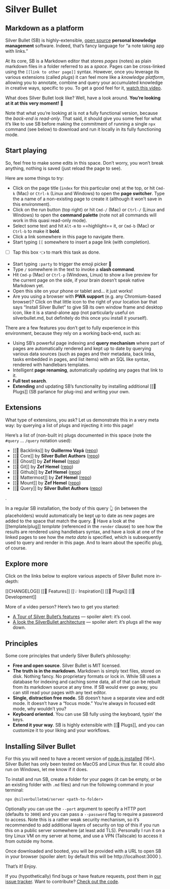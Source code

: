 # Silver Bullet
## Markdown as a platform
Silver Bullet (SB) is highly-extensible, [open source](https://github.com/silverbulletmd/silverbullet) **personal knowledge management** software. Indeed, that’s fancy language for “a note taking app with links.”

At its core, SB is a Markdown editor that stores _pages_ (notes) as plain markdown files in a folder referred to as a _space_. Pages can be cross-linked using the `[[link to other page]]` syntax. However, once you leverage its various extensions (called _plugs_) it can feel more like a _knowledge platform_, allowing you to annotate, combine and query your accumulated knowledge in creative ways, specific to you. To get a good feel for it, [watch this video](https://youtu.be/RYdc3UF9gok).

What does Silver Bullet look like? Well, have a look around. **You’re looking at it at this very moment!** 🤯

Note that what you’re looking at is not a fully functional version, because the _back-end is read-only_. That said, it should give you some feel for what it’s like to use SB before making the commitment of running a single `npx` command (see below) to download and run it locally in its fully functioning mode.

## Start playing
So, feel free to make some edits in this space. Don’t worry, you won’t break anything, nothing is saved (just reload the page to see).

Here are some things to try:

* Click on the page title (`index` for this particular one) at the top, or hit `Cmd-k` (Mac) or `Ctrl-k` (Linux and Windows) to open the **page switcher**. Type the a name of a non-existing page to create it (although it won’t save in this environment).
* Click on the run button (top right) or hit `Cmd-/` (Mac) or `Ctrl-/` (Linux and Windows) to open the **command palette** (note not all commands will work in this quasi read-only mode).
* Select some text and hit `Alt-m` to ==highlight== it, or `Cmd-b` (Mac) or `Ctrl-b` to make it **bold**.
* Click a link somewhere in this page to navigate there.
* Start typing `[[` somewhere to insert a page link (with completion).
* [ ] Tap this box 👈 to mark this task as done.
* Start typing `:party` to trigger the emoji picker 🎉
* Type `/` somewhere in the text to invoke a **slash command**.
* Hit `Cmd-p` (Mac) or `Ctrl-p` (Windows, Linux) to show a live preview for the current page on the side, if your brain doesn’t speak native Markdown yet.
* Open this site on your phone or tablet and… it just works!
* Are you using a browser with **PWA support** (e.g. any Chromium-based browser)? Click on that little icon to the right of your location bar that says “Install Silver Bullet” to give SB its own window frame and desktop icon, like it is a stand-alone app (not particularly useful on silverbullet.md, but definitely do this once you install it yourself).

There are a few features you don’t get to fully experience in this environment, because they rely on a working back-end, such as:

* Using SB’s powerful page indexing and **query mechanism** where part of pages are automatically rendered and kept up to date by querying various data sources (such as pages and their metadata, back links, tasks embedded in pages, and list items) with an SQL like syntax, rendered with handlebars templates.
* Intelligent **page renaming**, automatically updating any pages that link to it.
* **Full text search**.
* **Extending** and updating SB’s functionality by installing additional [[🔌 Plugs]] (SB parlance for plug-ins) and writing your own.

## Extensions
What type of extensions, you ask? Let us demonstrate this in a very meta way: by querying a list of plugs and injecting it into this page!

Here’s a list of (non-built in) plugs documented in this space (note the `#query` ... `/query` notation used):

<!-- #query page where type = "plug" order by name render "template/plug" -->
* [[🔌 Backlinks]] by **Guillermo Vayá** ([repo](https://github.com/Willyfrog/silverbullet-backlinks))
* [[🔌 Core]] by **Silver Bullet Authors** ([repo](https://github.com/silverbulletmd/silverbullet))
* [[🔌 Ghost]] by **Zef Hemel** ([repo](https://github.com/silverbulletmd/silverbullet-ghost))
* [[🔌 Git]] by **Zef Hemel** ([repo](https://github.com/silverbulletmd/silverbullet-github))
* [[🔌 Github]] by **Zef Hemel** ([repo](https://github.com/silverbulletmd/silverbullet-github))
* [[🔌 Mattermost]] by **Zef Hemel** ([repo](https://github.com/silverbulletmd/silverbullet-mattermost))
* [[🔌 Mount]] by **Zef Hemel** ([repo](https://github.com/silverbulletmd/silverbullet-mount))
* [[🔌 Query]] by **Silver Bullet Authors** ([repo](https://github.com/silverbulletmd/silverbullet))
<!-- /query -->.

In a regular SB installation, the body of this query 👆 (in between the placeholders) would automatically be kept up to date as new pages are added to the space that match the query. 🤯 Have a look at the [[template/plug]] _template_ (referenced in the `render` clause) to see how the results are rendered using handlebars syntax, and have a look at one of the linked pages to see how the _meta data_ is specified, which is subsequently used to query and render in this page. And to learn about the specific plug, of course.

## Explore more
Click on the links below to explore various aspects of Silver Bullet more in-depth:

[[CHANGELOG]]
[[🤯 Features]]
[[💡 Inspiration]]
[[🔌 Plugs]]
[[🔨 Development]]

More of a video person? Here’s two to get you started:

* [A Tour of Silver Bullet’s features](https://youtu.be/RYdc3UF9gok) — spoiler alert: it’s cool.
* [A look the SilverBullet architecture](https://youtu.be/mXCGau05p5o) — spoiler alert: it’s plugs all the way down.

## Principles
Some core principles that underly Silver Bullet’s philosophy:

* **Free and open source**. Silver Bullet is MIT licensed.
* **The truth is in the markdown.** Markdown is simply text files, stored on disk. Nothing fancy. No proprietary formats or lock in. While SB uses a database for indexing and caching some data, all of that can be rebuilt from its markdown source at any time. If SB would ever go away, you can still read your pages with any text editor.
* **Single, distraction free mode.** SB doesn’t have a separate view and edit mode. It doesn’t have a “focus mode.” You’re always in focused edit mode, why wouldn’t you?
* **Keyboard oriented**. You can use SB fully using the keyboard, typin’ the keys.
* **Extend it your way**. SB is highly extensible with [[🔌 Plugs]], and you can customize it to your liking and your workflows.

## Installing Silver Bullet
For this you will need to have a recent version of [node.js installed](https://nodejs.org/en/) (16+). Silver Bullet has only been tested on MacOS and Linux thus far. It could also run on Windows, let me know if it does.

To install and run SB, create a folder for your pages (it can be empty, or be an existing folder with `.md` files) and run the following command in your terminal:

    npx @silverbulletmd/server <path-to-folder>

Optionally you can use the `--port` argument to specify a HTTP port (defaults to `3000`) and you can pass a `--password` flag to require a password to access. Note this is a rather weak security mechanism, so it’s recommended to add additional layers of security on top of this if you run this on a public server somewhere (at least add TLS). Personally I run it on a tiny Linux VM on my server at home, and use a VPN (Tailscale) to access it from outside my home.

Once downloaded and booted, you will be provided with a URL to open SB in your browser (spoiler alert: by default this will be http://localhost:3000 ).

That’s it! Enjoy.

If you (hypothetically) find bugs or have feature requests, post them in [our issue tracker](https://github.com/silverbulletmd/silverbullet/issues). Want to contribute? [Check out the code](https://github.com/silverbulletmd/silverbullet).

